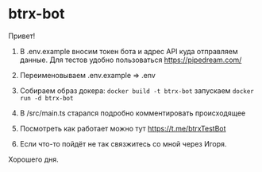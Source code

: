 # btrx-bot

Привет! 

1. В .env.example вносим токен бота и адрес API куда отправляем данные. Для тестов удобно пользоваться https://pipedream.com/

2. Переименовываем .env.example => .env

3. Собираем образ докера: `docker build -t btrx-bot` запускаем `docker run -d btrx-bot`

4. В /src/main.ts старался подробно комментировать происходящее

5. Посмотреть как работает можно тут https://t.me/btrxTestBot

5. Если что-то пойдёт не так связжитесь со мной через Игоря.

Хорошего дня.